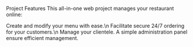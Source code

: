 Project Features 
This all-in-one web project manages your restaurant online:

Create and modify your menu with ease.\n
Facilitate secure 24/7 ordering for your customers.\n
Manage your clientele.
A simple administration panel ensure efficient management.
